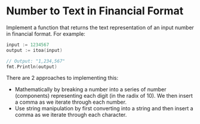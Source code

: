 # Number to Text in Financial Format

Implement a function that returns the text representation of an input number in financial format. For example:

```go
input := 1234567
output := itoa(input)

// Output: "1,234,567"
fmt.Println(output)
```

There are 2 approaches to implementing this:

* Mathematically by breaking a number into a series of number (components) representing each digit (in the radix of 10). We then insert a comma as we iterate through each number.
* Use string manipulation by first converting into a string and then insert a comma as we iterate through each character.
